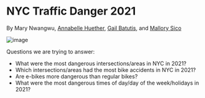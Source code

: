 # NYC Traffic Danger 2021
By Mary Nwangwu, [Annabelle Huether](https://github.com/annabellehuether), [Gail Batutis](https://github.com/gbatutis), and [Mallory Sico](https://github.com/msico22)

![image](https://github.com/marynwangwu/NYC-Traffic-Danger-2021/assets/117786559/9dc8d7f4-4d6d-4831-8d5e-5b55058830df)

Questions we are trying to answer:
  - What were the most dangerous intersections/areas in NYC in 2021? 
  - Which intersections/areas had the most bike accidents in NYC in 2021? 
  - Are e-bikes more dangerous than regular bikes?
  - What were the most dangerous times of day/day of the week/holidays in 2021?
